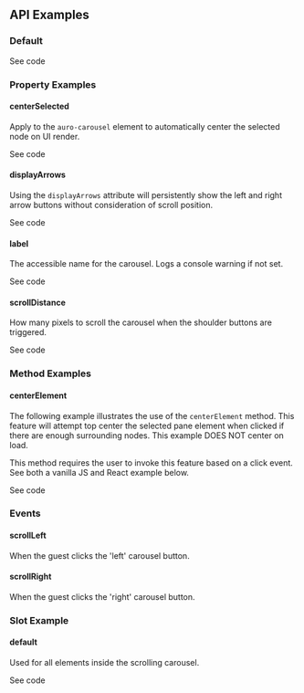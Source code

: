 <!-- AURO-GENERATED-CONTENT:START (FILE:src=./../api.md) -->
<!-- AURO-GENERATED-CONTENT:END -->

## API Examples

### Default

<div class="twoColDemoRow">
  <div>
    <div class="exampleWrapper">
      <!-- AURO-GENERATED-CONTENT:START (FILE:src=./../../apiExamples/default.html) -->
      <!-- AURO-GENERATED-CONTENT:END -->
    </div>
<auro-accordion lowProfile justifyRight>
  <span slot="trigger">See code</span>

<!-- AURO-GENERATED-CONTENT:START (CODE:src=./../../apiExamples/default.html) -->
<!-- AURO-GENERATED-CONTENT:END -->

</auro-accordion>

### Property Examples

#### centerSelected

Apply to the `auro-carousel` element to automatically center the selected node on UI render.

<div class="exampleWrapper">
  <!-- AURO-GENERATED-CONTENT:START (FILE:src=./../../apiExamples/centerSelected.html) -->
  <!-- AURO-GENERATED-CONTENT:END -->
</div>
<auro-accordion lowProfile justifyRight>
  <span slot="trigger">See code</span>

<!-- AURO-GENERATED-CONTENT:START (CODE:src=./../../apiExamples/centerSelected.html) -->
<!-- AURO-GENERATED-CONTENT:END -->

</auro-accordion>

#### displayArrows

Using the `displayArrows` attribute will persistently show the left and right arrow buttons without consideration of scroll position.

<div class="exampleWrapper">
  <!-- AURO-GENERATED-CONTENT:START (FILE:src=./../../apiExamples/displayArrows.html) -->
  <!-- AURO-GENERATED-CONTENT:END -->
</div>
<auro-accordion lowProfile justifyRight>
  <span slot="trigger">See code</span>

<!-- AURO-GENERATED-CONTENT:START (CODE:src=./../../apiExamples/displayArrows.html) -->
<!-- AURO-GENERATED-CONTENT:END -->

</auro-accordion>

#### label

The accessible name for the carousel. Logs a console warning if not set.

<div class="exampleWrapper">
  <!-- AURO-GENERATED-CONTENT:START (FILE:src=./../../apiExamples/label.html) -->
  <!-- AURO-GENERATED-CONTENT:END -->
</div>
<auro-accordion lowProfile justifyRight>
  <span slot="trigger">See code</span>

<!-- AURO-GENERATED-CONTENT:START (CODE:src=./../../apiExamples/label.html) -->
<!-- AURO-GENERATED-CONTENT:END -->

</auro-accordion>

#### scrollDistance

How many pixels to scroll the carousel when the shoulder buttons are triggered.

<div class="exampleWrapper">
  <!-- AURO-GENERATED-CONTENT:START (FILE:src=./../../apiExamples/scrollDistance.html) -->
  <!-- AURO-GENERATED-CONTENT:END -->
</div>
<auro-accordion lowProfile justifyRight>
  <span slot="trigger">See code</span>

<!-- AURO-GENERATED-CONTENT:START (CODE:src=./../../apiExamples/scrollDistance.html) -->
<!-- AURO-GENERATED-CONTENT:END -->

</auro-accordion>

### Method Examples

#### centerElement

The following example illustrates the use of the `centerElement` method. This feature will attempt top center the selected pane element when clicked if there are enough surrounding nodes. This example DOES NOT center on load.

This method requires the user to invoke this feature based on a click event. See both a vanilla JS and React example below.

<div class="exampleWrapper">
  <!-- AURO-GENERATED-CONTENT:START (FILE:src=./../../apiExamples/centerElement.html) -->
  <!-- AURO-GENERATED-CONTENT:END -->
</div>
<auro-accordion lowProfile justifyRight>
  <span slot="trigger">See code</span>

<!-- AURO-GENERATED-CONTENT:START (CODE:src=./../../apiExamples/centerElement.html) -->
<!-- AURO-GENERATED-CONTENT:END -->

<!-- AURO-GENERATED-CONTENT:START (CODE:src=./../../apiExamples/centerElement.js) -->
<!-- AURO-GENERATED-CONTENT:END -->

<!-- AURO-GENERATED-CONTENT:START (CODE:src=./../../apiExamples/centerElementReact.js) -->
<!-- AURO-GENERATED-CONTENT:END -->

</auro-accordion>

### Events

#### scrollLeft

When the guest clicks the 'left' carousel button.

#### scrollRight

When the guest clicks the 'right' carousel button.

</auro-accordion>

### Slot Example

#### default

Used for all elements inside the scrolling carousel.

<div class="exampleWrapper">
  <!-- AURO-GENERATED-CONTENT:START (FILE:src=./../../apiExamples/basic.html) -->
  <!-- AURO-GENERATED-CONTENT:END -->
</div>
<auro-accordion lowProfile justifyRight>
  <span slot="trigger">See code</span>

<!-- AURO-GENERATED-CONTENT:START (CODE:src=./../../apiExamples/basic.html) -->
<!-- AURO-GENERATED-CONTENT:END -->

</auro-accordion>

